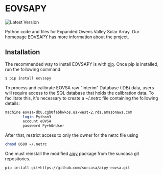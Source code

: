 # EOVSAPY
![Latest Version](https://img.shields.io/pypi/v/eovsapy.svg)

Python code and files for Expanded Owens Valley Solar Array. Our homepage [EOVSAPY](https://github.com/suncasa/eovsapy) has more information about the project.

## Installation
The recommended way to install EOVSAPY is with [pip](https://packaging.python.org/tutorials/installing-packages/).
Once pip is installed, run the following command:

```bash
$ pip install eovsapy
```
To process and calibrate EOVSA raw "Interim" Database (IDB) data, users will require access to the SQL database that holds the calibration data. To facilitate this, it's necessary to create a ~/.netrc file containing the following details:
```bash
machine eovsa-db0.cgb0fabhwkos.us-west-2.rds.amazonaws.com
        login Python3
        account eOVSA
        password Py+h0nUser
```
After that, restrict access to only the owner for the netrc file using 
```bash
chmod 0600 ~/.netrc
```
One must reinstall the modified [aipy](https://github.com/HERA-Team/aipy) package from the suncasa git repositories.

```bash
pip install git+https://github.com/suncasa/aipy-eovsa.git
```
